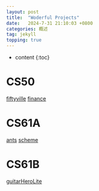 ```yaml
---
layout: post
title:  "Woderful Projects"
date:   2024-7-31 21:10:03 +0800
categories: 概述
tag: jekyll
topping: true
---
```


* content
{:toc}

# CS50
[fiftyville](https://github.com/kaizjh/cs50/tree/main/ps7/fiftyville)
[finance](https://github.com/kaizjh/cs50/tree/main/ps9/finance)

# CS61A
[ants](https://github.com/kaizjh/cs61a/tree/main/ants)
[scheme](https://github.com/kaizjh/cs61a/tree/main/scheme)

# CS61B
[guitarHeroLite](https://github.com/kaizjh/cs61b/tree/main/proj1c/src/gh2)